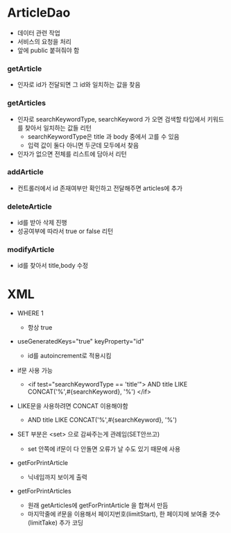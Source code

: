 # ArticleDao

* 데이터 관련 작업
* 서비스의 요청을 처리
* 앞에 public 붙혀줘야 함

### getArticle

* 인자로 id가 전달되면 그 id와 일치하는 값을 찾음

### getArticles

* 인자로 searchKeywordType, searchKeyword 가 오면 검색할 타입에서 키워드를 찾아서 일치하는 값들 리턴
  * searchKeywordType은 title 과 body 중에서 고를 수 있음
  * 입력 값이 둘다 아니면 두군데 모두에서 찾음
* 인자가 없으면 전체를 리스트에 담아서 리턴

### addArticle

* 컨트롤러에서 id 존재여부만 확인하고 전달해주면 articles에 추가

### deleteArticle

* id를 받아 삭제 진행
* 성공여부에 따라서 true or false 리턴

### modifyArticle

* id를 찾아서 title,body 수정

# XML

* WHERE 1
  * 항상 true
* useGeneratedKeys="true" keyProperty="id"
  * id를 autoincrement로 적용시킴

* if문 사용 가능
  * <if test="searchKeywordType == 'title'"\>
    			AND title LIKE CONCAT('%',#{searchKeyword}, '%')
      		</if\>

* LIKE문을 사용하려면 CONCAT 이용해야함
  * AND title LIKE CONCAT('%',#{searchKeyword}, '%')

* SET 부분은 <set\> 으로 감싸주는게 관례임(SET안쓰고)
  * set 안쪽에 if문이 다 안돌면 오류가 날 수도 있기 때문에 사용

* getForPrintArticle
  * 닉네임까지 보이게 출력
* getForPrintArticles
  * 원래 getArticles에 getForPrintArticle 을 합쳐서 만듬
  * 마지막줄에 if문을 이용해서 페이지번호(limitStart), 한 페이지에 보여줄 갯수(limitTake) 추가 코딩